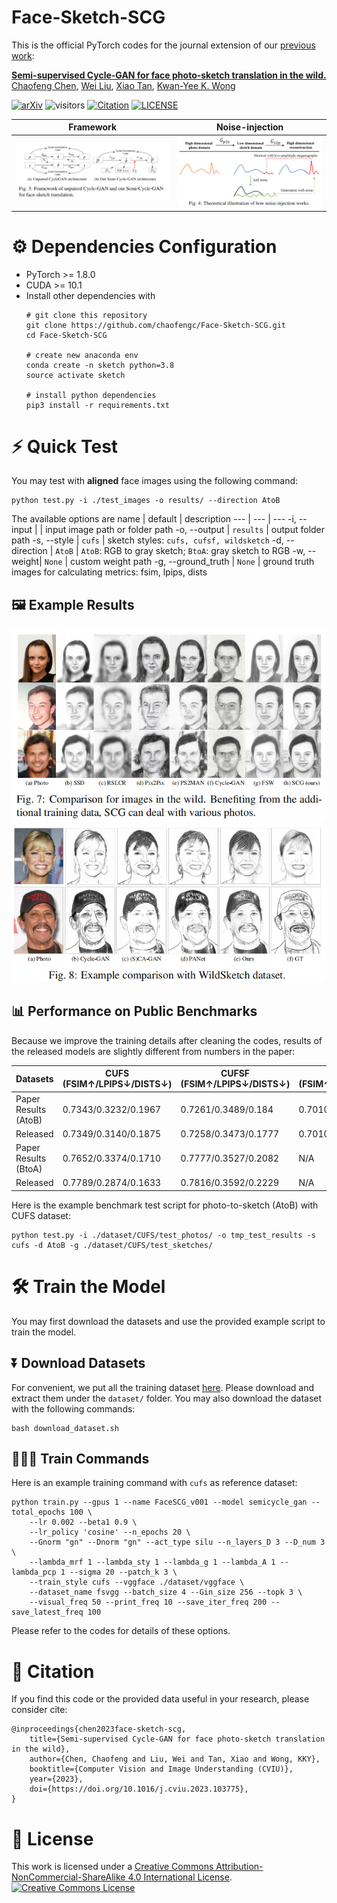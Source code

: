 # Face-Sketch-SCG

This is the official PyTorch codes for the journal extension of our [previous work](https://github.com/chaofengc/Face-Sketch-Wild): 

[**Semi-supervised Cycle-GAN for face photo-sketch translation in the wild.**](https://arxiv.org/abs/2307.10281)  
[Chaofeng Chen](https://chaofengc.github.io), [Wei Liu](https://scholar.google.com/citations?user=3to3lqMAAAAJ&hl=en), [Xiao Tan](https://scholar.google.com/citations?user=R1rVRUkAAAAJ&hl=en), [Kwan-Yee K. Wong](http://i.cs.hku.hk/~kykwong/)  

[![arXiv](https://img.shields.io/badge/arXiv-Paper-<COLOR>.svg)](https://arxiv.org/abs/2307.10281)
![visitors](https://visitor-badge.laobi.icu/badge?page_id=chaofengc/Face-Sketch-SCG)
[![Citation](https://img.shields.io/badge/Citation-bibtex-green)](https://github.com/chaofengc/Face-Sketch-SCG/blob/master/README.md#-citation)
[![LICENSE](https://img.shields.io/badge/LICENSE-CC%20BY--NC--SA%204.0-lightgrey)](https://github.com/chaofengc/Face-Sketch-SCG/blob/master/LICENSE)

| Framework | Noise-injection |
| :-----: | :------: |
| ![](assets/fig_arch.png) | ![](assets/fig_noise.png) |

# ⚙️ Dependencies Configuration 
- PyTorch >= 1.8.0
- CUDA >= 10.1
- Install other dependencies with
  ```
  # git clone this repository
  git clone https://github.com/chaofengc/Face-Sketch-SCG.git
  cd Face-Sketch-SCG 

  # create new anaconda env
  conda create -n sketch python=3.8
  source activate sketch 

  # install python dependencies
  pip3 install -r requirements.txt
  ```

# ⚡ Quick Test

You may test with **aligned** face images using the following command:
```
python test.py -i ./test_images -o results/ --direction AtoB
```
The available options are
name | default | description 
--- | --- | --- 
-i, --input | | input image path or folder path
-o, --output | `results` | output folder path
-s, --style | `cufs` | sketch styles: `cufs, cufsf, wildsketch` 
-d, --direction | `AtoB` | `AtoB`: RGB to gray sketch; `BtoA`: gray sketch to RGB 
-w, --weight| `None` | custom weight path
-g, --ground_truth | `None` | ground truth images for calculating metrics: fsim, lpips, dists

## 🖼️ Example Results

![](./assets/example1.png)
![](./assets/example2.png)

## 📊 Performance on Public Benchmarks

Because we improve the training details after cleaning the codes, results of the released models are slightly different from numbers in the paper:

Datasets | CUFS (FSIM↑/LPIPS↓/DISTS↓) | CUFSF (FSIM↑/LPIPS↓/DISTS↓) | WildSketch (FSIM↑/LPIPS↓/DISTS↓) |
--- | --- | --- | ---
Paper Results (AtoB) | 0.7343/0.3232/0.1967 | 0.7261/0.3489/0.184 | 0.7010/-/-
Released | 0.7349/0.3140/0.1875 | 0.7258/0.3473/0.1777 | 0.7010/0.3165/0.2528
Paper Results (BtoA) | 0.7652/0.3374/0.1710 | 0.7777/0.3527/0.2082 | N/A 
Released | 0.7789/0.2874/0.1633 | 0.7816/0.3592/0.2229 | N/A

Here is the example benchmark test script for photo-to-sketch (AtoB) with CUFS dataset:
```
python test.py -i ./dataset/CUFS/test_photos/ -o tmp_test_results -s cufs -d AtoB -g ./dataset/CUFS/test_sketches/
```

# 🛠️ Train the Model

You may first download the datasets and use the provided example script to train the model.
## ⏬ Download Datasets
For convenient, we put all the training dataset [here](). Please download and extract them under the `dataset/` folder. You may also download the dataset with the following commands:
```
bash download_dataset.sh
``` 

## 👩🏻‍💻 Train Commands 

Here is an example training command with `cufs` as reference dataset: 
```
python train.py --gpus 1 --name FaceSCG_v001 --model semicycle_gan --total_epochs 100 \
    --lr 0.002 --beta1 0.9 \
    --lr_policy 'cosine' --n_epochs 20 \
    --Gnorm "gn" --Dnorm "gn" --act_type silu --n_layers_D 3 --D_num 3 \
    --lambda_mrf 1 --lambda_sty 1 --lambda_g 1 --lambda_A 1 --lambda_pcp 1 --sigma 20 --patch_k 3 \
    --train_style cufs --vggface ./dataset/vggface \
    --dataset_name fsvgg --batch_size 4 --Gin_size 256 --topk 3 \
    --visual_freq 50 --print_freq 10 --save_iter_freq 200 --save_latest_freq 100 
```
Please refer to the codes for details of these options.

# 📑 Citation

If you find this code or the provided data useful in your research, please consider cite:
```
@inproceedings{chen2023face-sketch-scg,
    title={Semi-supervised Cycle-GAN for face photo-sketch translation in the wild},
    author={Chen, Chaofeng and Liu, Wei and Tan, Xiao and Wong, KKY},
    booktitle={Computer Vision and Image Understanding (CVIU)},
    year={2023},
    doi={https://doi.org/10.1016/j.cviu.2023.103775},
}
```

# 📜 License

This work is licensed under a <a rel="license" href="http://creativecommons.org/licenses/by-nc-sa/4.0/">Creative Commons Attribution-NonCommercial-ShareAlike 4.0 International License</a>.  
<a rel="license" href="http://creativecommons.org/licenses/by-nc-sa/4.0/"><img alt="Creative Commons License" style="border-width:0" src="https://i.creativecommons.org/l/by-nc-sa/4.0/88x31.png" /></a>
